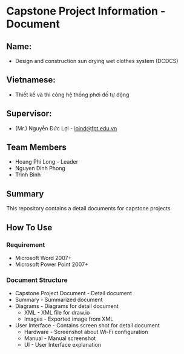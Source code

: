 # Capstone Project Information - Document
## Name:
- Design and construction sun drying wet clothes system (DCDCS)
## Vietnamese:
- Thiết kế và thi công hệ thống phơi đồ tự động
## Supervisor:
- (Mr.) Nguyễn Đức Lợi - loind@fpt.edu.vn
## Team Members
- Hoang Phi Long - Leader
- Nguyen Dinh Phong
- Trinh Binh

## Summary
This repository contains a detail documents for capstone projects

## How To Use
### Requirement
- Microsoft Word 2007+
- Microsoft Power Point 2007+

### Document Structure
- Capstone Project Document - Detail document
- Summary - Summarized document
- Diagrams - Diagrams for detail document
  - XML - XML file for draw.io
  - Images - Exported image from XML
- User Interface - Contains screen shot for detail document
  - Hardware - Screenshot about Wi-Fi configuration
  - Manual - Manual screenshot
  - UI - User Interface explanation